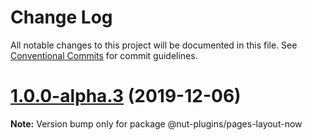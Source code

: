 # Change Log

All notable changes to this project will be documented in this file.
See [Conventional Commits](https://conventionalcommits.org) for commit guidelines.

# [1.0.0-alpha.3](https://github.com/nut-project/nut/tree/master/plugins/pages/layout-now/compare/@nut-plugins/pages-layout-now@1.0.0-alpha.2...@nut-plugins/pages-layout-now@1.0.0-alpha.3) (2019-12-06)

**Note:** Version bump only for package @nut-plugins/pages-layout-now
